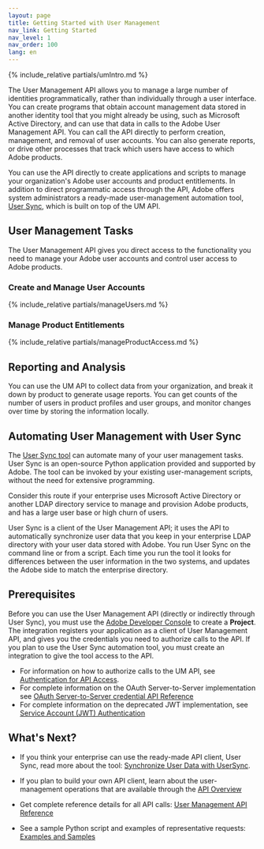 ```yaml
---
layout: page
title: Getting Started with User Management
nav_link: Getting Started
nav_level: 1
nav_order: 100
lang: en
---
```


{% include_relative partials/umIntro.md %}

The User Management API allows you to manage a large number of identities programmatically, rather than individually through a user interface. You can create programs that obtain account management data stored in another identity tool that you might already be using, such as Microsoft Active Directory, and can use that data in calls to the Adobe User Management API. You can call the API directly to perform creation, management, and removal of user accounts. You can also generate reports, or drive other processes that track which users have access to which Adobe products.

You can use the API directly to create applications and scripts to manage your organization's Adobe user accounts and product entitlements. In addition to direct programmatic access through the API, Adobe offers system administrators a ready-made user-management automation tool, [User Sync](#usersync), which is built on top of the UM API.


## User Management Tasks

The User Management API gives you direct access to the functionality you need to manage your Adobe user accounts and control user access to Adobe products.


### Create and Manage User Accounts

{% include_relative partials/manageUsers.md %}

### Manage Product Entitlements

{% include_relative partials/manageProductAccess.md %}

## Reporting and Analysis

You can use the UM API to collect data from your organization, and break it down by product to generate usage reports. You can get counts of the number of users in product profiles and user groups, and monitor changes over time by storing the information locally.

## <a name="usersync" class="api-ref-subtitle">Automating User Management with User Sync</a>

The [User Sync tool](https://adobe-apiplatform.github.io/user-sync.py/) can automate many of your user management tasks. User Sync is an open-source Python application provided and supported by Adobe. The tool can be invoked by your existing user-management scripts, without the need for extensive programming.

Consider this route if your enterprise uses Microsoft Active Directory or another LDAP directory service to manage and provision Adobe products, and has a large user base or high churn of users. 

User Sync is a client of the User Management API; it uses the API to automatically synchronize user data that you keep in your enterprise LDAP directory with your user data stored with Adobe. You run User Sync on the command line or from a script. Each time you run the tool it looks for differences between the user information in the two systems, and updates the Adobe side to match the enterprise directory.

## <a name="prereq" class="api-ref-subtitle">Prerequisites</a>

Before you can use the User Management API (directly or indirectly through User Sync), you must use the [Adobe Developer Console](https://developer.adobe.com/) to create a **Project**. The integration registers your application as a client of User Management API, and gives you the credentials you need to authorize calls to the API. If you plan to use the User Sync automation tool, you must create an integration to give the tool access to the API.
* For information on how to authorize calls to the UM API, see [Authentication for API Access](UM_Authentication).  
* For complete information on the OAuth Server-to-Server implementation see [OAuth Server-to-Server credential API Reference](https://developer.adobe.com/developer-console/docs/guides/authentication/ServerToServerAuthentication/IMS/)
* For complete information on the deprecated JWT implementation, see [Service Account (JWT) Authentication](https://developer.adobe.com/developer-console/docs/guides/authentication/JWT/)

## What's Next?

* If you think your enterprise can use the ready-made API client, User Sync, read more about the tool: [Synchronize User Data with UserSync](https://adobe-apiplatform.github.io/user-sync.py/).

* If you plan to build your own API client, learn about the user-management operations that are available through the [API Overview](API_introduction.md)
* Get complete reference details for all API calls: [User Management API Reference](RefOverview.md)
* See a sample Python script and examples of representative requests: [Examples and Samples](samples/index.md)

